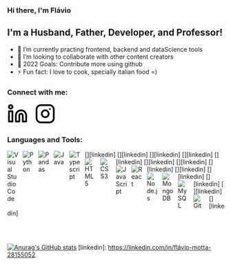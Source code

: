 ### Hi there, I'm Flávio

## I'm a Husband, Father, Developer, and Professor!
- 🌱 I’m currently practing frontend, backend and dataScience tools
- 👯 I’m looking to collaborate with other content creators
- 🥅 2022 Goals: Contribute more using github
- ⚡ Fun fact: I love to cook, specially italian food =)

### Connect with me:

[![website](./img/linkedin-light.svg)](https://linkedin.com/in/flávio-motta-28155052)
&nbsp;&nbsp;
[![website](./img/instagram-light.svg)](https://www.instagram.com/adsunifaminas/)

### Languages and Tools:

[<img align="left" alt="Visual Studio Code" width="26px" src="https://cdn.jsdelivr.net/gh/devicons/devicon/icons/vscode/vscode-original.svg" style="padding-right:10px;" />][linkedin]
[<img align="left" alt="Python" width="26px" src="https://upload.wikimedia.org/wikipedia/commons/thumb/0/0a/Python.svg/1200px-Python.svg.png" style="padding-right:10px;" />][linkedin]
[<img align="left" alt="Pandas" title="pandas for dataScience" width="26px" src="https://pandas.pydata.org/static/img/favicon_white.ico" style="padding-right:10px;" />][linkedin]
[<img align="left" alt="Java" width="26px" src="https://cdn-icons-png.flaticon.com/512/226/226777.png" style="padding-right:10px;" />][linkedin]
[<img align="left" alt="Typescript" width="26px" src="https://cdn.iconscout.com/icon/free/png-256/typescript-3445927-2878859.png" style="padding-right:10px;" />][linkedin]
[<img align="left" alt="HTML5" width="26px" src="https://cdn.jsdelivr.net/gh/devicons/devicon/icons/html5/html5-original.svg" style="padding-right:10px;" />][linkedin]
[<img align="left" alt="CSS3" width="26px" src="https://cdn.jsdelivr.net/gh/devicons/devicon/icons/css3/css3-original.svg" style="padding-right:10px;" />][linkedin]
[<img align="left" alt="JavaScript" width="26px" src="https://cdn.jsdelivr.net/gh/devicons/devicon/icons/javascript/javascript-original.svg" style="padding-right:10px;" />][linkedin]
[<img align="left" alt="React" width="26px" src="https://cdn.jsdelivr.net/gh/devicons/devicon/icons/react/react-original.svg" style="padding-right:10px;" />][linkedin]
[<img align="left" alt="Node.js" width="26px" src="https://cdn.jsdelivr.net/gh/devicons/devicon/icons/nodejs/nodejs-original.svg" style="padding-right:10px;" />][linkedin]
[<img align="left" alt="MongoDB" width="26px" src="https://cdn.jsdelivr.net/gh/devicons/devicon/icons/mongodb/mongodb-original.svg" style="padding-right:10px;" />][linkedin]
[<img align="left" alt="MySQL" width="26px" src="https://cdn.jsdelivr.net/gh/devicons/devicon/icons/mysql/mysql-original.svg" style="padding-right:10px;" />][linkedin]
[<img align="left" alt="Git" width="26px" src="https://cdn.jsdelivr.net/gh/devicons/devicon/icons/git/git-original.svg" style="padding-right:10px;" />][linkedin]


<br />
<br />

[![Anurag's GitHub stats](https://github-readme-stats.vercel.app/api?username=FlavioAAMotta)](https://github.com/anuraghazra/github-readme-stats)
[linkedin]: https://linkedin.com/in/flávio-motta-28155052